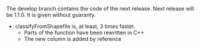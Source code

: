 The develop branch contains the code of the next release. Next release will be 1.1.0. It is given without guaranty.

- classifyFromShapefile is, at least, 3 times faster. 
    - Parts of the function have been rewritten in C++
    - The new column is added by reference
